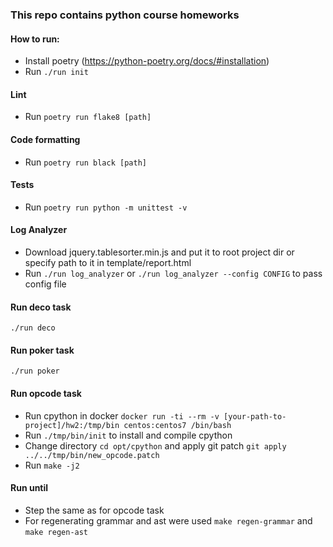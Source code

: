 ### This repo contains python course homeworks

#### How to run:
* Install poetry (https://python-poetry.org/docs/#installation)
* Run ```./run init``` 

#### Lint
* Run ```poetry run flake8 [path]```

#### Code formatting
* Run ```poetry run black [path]```

#### Tests
* Run ```poetry run python -m unittest -v```

#### Log Analyzer
* Download jquery.tablesorter.min.js and put it to root project dir or specify path to it in template/report.html
* Run ```./run log_analyzer``` or ```./run log_analyzer --config CONFIG``` to pass config file

#### Run deco task
```./run deco```

#### Run poker task
```./run poker```

#### Run opcode task
* Run cpython in docker ```docker run -ti --rm -v [your-path-to-project]/hw2:/tmp/bin centos:centos7 /bin/bash```
* Run ```./tmp/bin/init``` to install and compile cpython
* Change directory ```cd opt/cpython``` and apply git patch ```git apply ../../tmp/bin/new_opcode.patch```
* Run ```make -j2```

#### Run until
* Step the same as for opcode task
* For regenerating grammar and ast were used ```make regen-grammar``` and ```make regen-ast```
